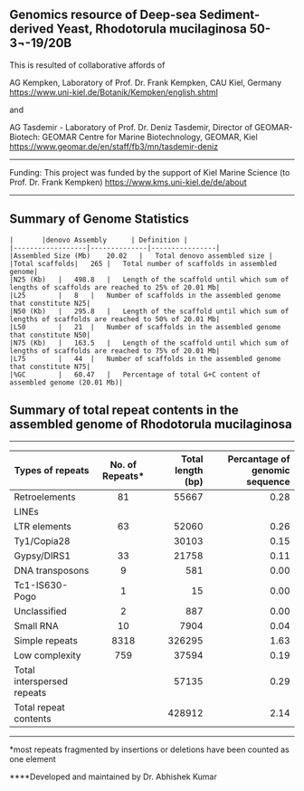 Genomics resource of Deep-sea Sediment-derived Yeast, Rhodotorula mucilaginosa 50-3¬-19/20B
------------------------------
This is resulted of collaborative affords of 

AG Kempken, Laboratory of Prof. Dr. Frank Kempken, CAU Kiel, Germany
https://www.uni-kiel.de/Botanik/Kempken/english.shtml

and 

AG Tasdemir - Laboratory of Prof. Dr. Deniz Tasdemir, Director of GEOMAR-Biotech: GEOMAR Centre for Marine Biotechnology, GEOMAR, Kiel
https://www.geomar.de/en/staff/fb3/mn/tasdemir-deniz

---------------------------
Funding: This project was funded by the support of Kiel Marine Science (to Prof. Dr. Frank Kempken)
https://www.kms.uni-kiel.de/de/about


------------------------------------------------------------------------------------------------------------------------

Summary of Genome Statistics
--------------------------------

	|		|denovo Assembly	  |	Definition |
	|------------------|--------------|----------------|
	|Assembled Size (Mb)	20.02	|	Total denovo assembled size |
	|Total scaffolds|	265	|	Total number of scaffolds in assembled genome|
	|N25 (Kb)	|	498.8	|	Length of the scaffold until which sum of lengths of scaffolds are reached to 25% of 20.01 Mb|
	|L25		|	8	|	Number of scaffolds in the assembled genome that constitute N25|
	|N50 (Kb)	|	295.8	|	Length of the scaffold until which sum of lengths of scaffolds are reached to 50% of 20.01 Mb|
	|L50		|	21	|	Number of scaffolds in the assembled genome that constitute N50|
	|N75 (Kb)	|	163.5	|	Length of the scaffold until which sum of lengths of scaffolds are reached to 75% of 20.01 Mb|
	|L75		|	44	|	Number of scaffolds in the assembled genome that constitute N75|
	|%GC		|	60.47	|	Percentage of total G+C content of assembled genome (20.01 Mb)|
	
	
	

Summary of total repeat contents in the assembled genome of Rhodotorula mucilaginosa
--------------------------------
-----
|Types of repeats|	No. of Repeats*|	Total length (bp)|	Percantage of genomic sequence|
| ------------- |:-------------:| -----:|--------------------:|
| Retroelements|81	          |   	     55667   	        | 	0.28 | 
| LINEs	          
| LTR elements| 63| 52060| 0.26| 
| Ty1/Copia28| | 30103| 0.15| 
| Gypsy/DIRS1| 33| 21758| 0.11| 
| DNA transposons| 9| 581| 0.00| 
| Tc1-IS630-Pogo| 1| 15| 0.00| 
| Unclassified| 2| 887| 0.00| 
| Small RNA| 10| 7904| 0.04| 
| Simple repeats| 8318| 326295| 1.63| 
| Low complexity| 759| 37594| 0.19| 
| Total interspersed repeats| | 57135| 0.29| 	
| Total repeat contents | | 428912	| 2.14| 
-------
*most repeats fragmented by insertions or deletions have been counted as one element

****Developed and maintained by Dr. Abhishek Kumar





